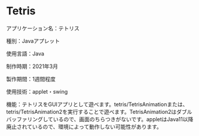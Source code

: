 # Tetris
<p>アプリケーション名：テトリス
<p>種別：Javaアプレット
<p>使用言語：Java
<p>制作時期：2021年3月
<p>製作期間：1週間程度
<p>使用技術：applet・swing
<p>機能：テトリスをGUIアプリとして遊べます。tetris/TetrisAnimationまたは、tetris/TetrisAnimation2を実行することで遊べます。TetrisAnimation2はダブルバッファリングしているので、画面のちらつきがないです。appletはJava11以降廃止されているので、環境によって動作しない可能性があります。
